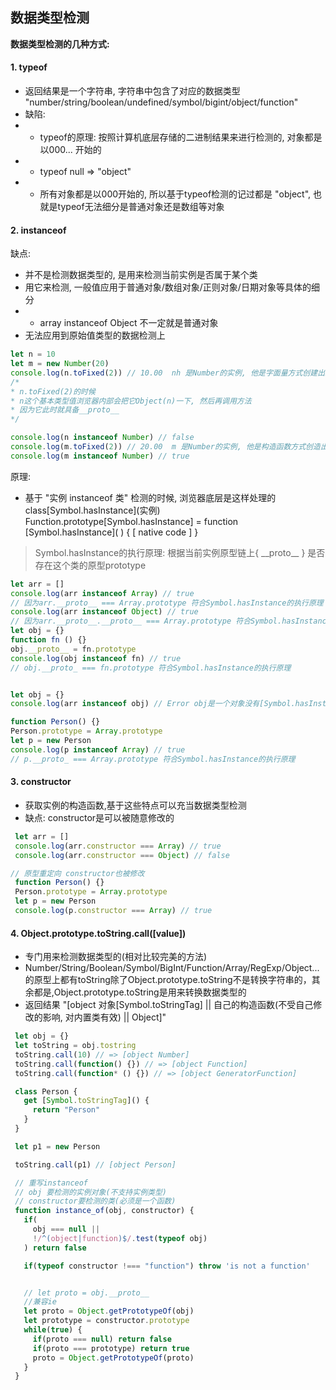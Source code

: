 ## 数据类型检测
**数据类型检测的几种方式:**

#### 1. typeof
* 返回结果是一个字符串, 字符串中包含了对应的数据类型 "number/string/boolean/undefined/symbol/bigint/object/function"
* 缺陷:
* * typeof的原理: 按照计算机底层存储的二进制结果来进行检测的, 对象都是以000... 开始的
* * typeof null => "object"
* * 所有对象都是以000开始的, 所以基于typeof检测的记过都是 "object", 也就是typeof无法细分是普通对象还是数组等对象


#### 2. instanceof
缺点:
* 并不是检测数据类型的, 是用来检测当前实例是否属于某个类
* 用它来检测, 一般值应用于普通对象/数组对象/正则对象/日期对象等具体的细分
* * array instanceof Object 不一定就是普通对象
* 无法应用到原始值类型的数据检测上

```javascript
let n = 10
let m = new Number(20)
console.log(n.toFixed(2)) // 10.00  nh 是Number的实例, 他是字面量方式创建出来的原始值类型
/*
* n.toFixed(2)的时候
* n这个基本类型值浏览器内部会把它Object(n)一下, 然后再调用方法
* 因为它此时就具备__proto__
*/

console.log(n instanceof Number) // false
console.log(m.toFixed(2)) // 20.00  m 是Number的实例, 他是构造函数方式创造出来的引用
console.log(m instanceof Number) // true
```

原理:
* 基于 "实例 instanceof 类" 检测的时候, 浏览器底层是这样处理的 class\[Symbol.hasInstance](实例)
  Function.prototype[Symbol.hasInstance] = function \[Symbol.hasInstance]( ) { [ native code ] }

> Symbol.hasInstance的执行原理: 根据当前实例原型链上{ \_\_proto__ } 
> 是否存在这个类的原型prototype

```javascript
let arr = []
console.log(arr instanceof Array) // true
// 因为arr.__proto__ === Array.prototype 符合Symbol.hasInstance的执行原理
console.log(arr instanceof Object) // true
// 因为arr.__proto__.__proto__ === Array.prototype 符合Symbol.hasInstance的执行原理
let obj = {}
function fn () {}
obj.__proto__ = fn.prototype
console.log(obj instanceof fn) // true
// obj.__proto_ === fn.prototype 符合Symbol.hasInstance的执行原理


let obj = {}
console.log(arr instanceof obj) // Error obj是一个对象没有[Symbol.hasInstance]这个属性

function Person() {}
Person.prototype = Array.prototype
let p = new Person
console.log(p instanceof Array) // true
// p.__proto_ === Array.prototype 符合Symbol.hasInstance的执行原理

```


#### 3. constructor
 * 获取实例的构造函数,基于这些特点可以充当数据类型检测
 * 缺点: constructor是可以被随意修改的

 ```javascript
  let arr = []
  console.log(arr.constructor === Array) // true
  console.log(arr.constructor === Object) // false

 // 原型重定向 constructor也被修改
  function Person() {}
  Person.prototype = Array.prototype
  let p = new Person
  console.log(p.constructor === Array) // true
 ```
#### 4. Object.prototype.toString.call([value])
 * 专门用来检测数据类型的(相对比较完美的方法)
 * Number/String/Boolean/Symbol/BigInt/Function/Array/RegExp/Object...的原型上都有toString除了Object.prototype.toString不是转换字符串的，其余都是,Object.prototype.toString是用来转换数据类型的
 * 返回结果 "[object 对象\[Symbol.toStringTag] || 自己的构造函数(不受自己修改的影响, 对内置类有效) || Object]"

 ```javascript
  let obj = {}
  let toString = obj.tostring
  toString.call(10) // => [object Number]
  toString.call(function() {}) // => [object Function]
  toString.call(function* () {}) // => [object GeneratorFunction]

  class Person {
    get [Symbol.toStringTag]() {
      return "Person"
    }
  }

  let p1 = new Person

  toString.call(p1) // [object Person]
 ```


 ```javascript
  // 重写instanceof
  // obj 要检测的实例对象(不支持实例类型)
  // constructor要检测的类(必须是一个函数)
  function instance_of(obj, constructor) {
    if(
      obj === null ||
      !/^(object|function)$/.test(typeof obj)
    ) return false

    if(typeof constructor !=== "function") throw 'is not a function'


    // let proto = obj.__proto__
    //兼容ie
    let proto = Object.getPrototypeOf(obj)
    let prototype = constructor.prototype
    while(true) {
      if(proto === null) return false
      if(proto === prototype) return true
      proto = Object.getPrototypeOf(proto)
    }
  }
 ```